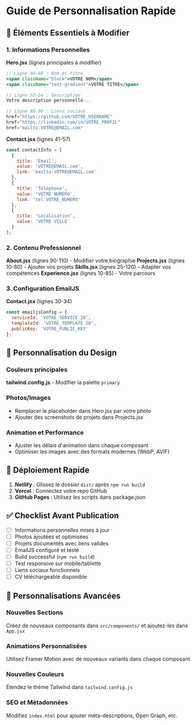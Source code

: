 # Guide de Personnalisation Rapide

## 🎯 Éléments Essentiels à Modifier

### 1. Informations Personnelles

**Hero.jsx** (lignes principales à modifier)
```jsx
// Ligne 44-46 : Nom et titre
<span className="block">VOTRE NOM</span>
<span className="text-gradient">VOTRE TITRE</span>

// Ligne 52-54 : Description
Votre description personnelle...

// Ligne 86-90 : Liens sociaux
href="https://github.com/VOTRE_USERNAME"
href="https://linkedin.com/in/VOTRE_PROFIL"
href="mailto:VOTRE@EMAIL.com"
```

**Contact.jsx** (lignes 41-57)
```jsx
const contactInfo = [
  {
    title: 'Email',
    value: 'VOTRE@EMAIL.com',
    link: 'mailto:VOTRE@EMAIL.com'
  },
  {
    title: 'Téléphone', 
    value: 'VOTRE NUMÉRO',
    link: 'tel:VOTRE_NUMERO'
  },
  {
    title: 'Localisation',
    value: 'VOTRE VILLE'
  }
];
```

### 2. Contenu Professionnel

**About.jsx** (lignes 90-110) - Modifier votre biographie
**Projects.jsx** (lignes 10-80) - Ajouter vos projets
**Skills.jsx** (lignes 25-120) - Adapter vos compétences
**Experience.jsx** (lignes 10-85) - Votre parcours

### 3. Configuration EmailJS

**Contact.jsx** (lignes 30-34)
```jsx
const emailjsConfig = {
  serviceId: 'VOTRE_SERVICE_ID',
  templateId: 'VOTRE_TEMPLATE_ID', 
  publicKey: 'VOTRE_PUBLIC_KEY'
};
```

## 🎨 Personnalisation du Design

### Couleurs principales
**tailwind.config.js** - Modifier la palette `primary`

### Photos/Images
- Remplacer le placeholder dans Hero.jsx par votre photo
- Ajouter des screenshots de projets dans Projects.jsx

### Animation et Performance
- Ajuster les délais d'animation dans chaque composant
- Optimiser les images avec des formats modernes (WebP, AVIF)

## 🚀 Déploiement Rapide

1. **Netlify** : Glissez le dossier `dist/` après `npm run build`
2. **Vercel** : Connectez votre repo GitHub
3. **GitHub Pages** : Utilisez les scripts dans package.json

## ✅ Checklist Avant Publication

- [ ] Informations personnelles mises à jour
- [ ] Photos ajoutées et optimisées  
- [ ] Projets documentés avec liens valides
- [ ] EmailJS configuré et testé
- [ ] Build successful (`npm run build`)
- [ ] Test responsive sur mobile/tablette
- [ ] Liens sociaux fonctionnels
- [ ] CV téléchargeable disponible

## 🔧 Personnalisations Avancées

### Nouvelles Sections
Créez de nouveaux composants dans `src/components/` et ajoutez-les dans `App.jsx`

### Animations Personnalisées  
Utilisez Framer Motion avec de nouveaux variants dans chaque composant

### Nouvelles Couleurs
Étendez le thème Tailwind dans `tailwind.config.js`

### SEO et Métadonnées
Modifiez `index.html` pour ajouter méta-descriptions, Open Graph, etc.